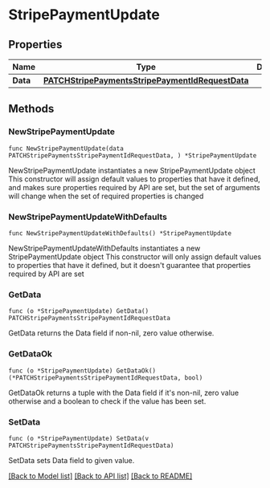 # StripePaymentUpdate

## Properties

Name | Type | Description | Notes
------------ | ------------- | ------------- | -------------
**Data** | [**PATCHStripePaymentsStripePaymentIdRequestData**](PATCHStripePaymentsStripePaymentIdRequestData.md) |  | 

## Methods

### NewStripePaymentUpdate

`func NewStripePaymentUpdate(data PATCHStripePaymentsStripePaymentIdRequestData, ) *StripePaymentUpdate`

NewStripePaymentUpdate instantiates a new StripePaymentUpdate object
This constructor will assign default values to properties that have it defined,
and makes sure properties required by API are set, but the set of arguments
will change when the set of required properties is changed

### NewStripePaymentUpdateWithDefaults

`func NewStripePaymentUpdateWithDefaults() *StripePaymentUpdate`

NewStripePaymentUpdateWithDefaults instantiates a new StripePaymentUpdate object
This constructor will only assign default values to properties that have it defined,
but it doesn't guarantee that properties required by API are set

### GetData

`func (o *StripePaymentUpdate) GetData() PATCHStripePaymentsStripePaymentIdRequestData`

GetData returns the Data field if non-nil, zero value otherwise.

### GetDataOk

`func (o *StripePaymentUpdate) GetDataOk() (*PATCHStripePaymentsStripePaymentIdRequestData, bool)`

GetDataOk returns a tuple with the Data field if it's non-nil, zero value otherwise
and a boolean to check if the value has been set.

### SetData

`func (o *StripePaymentUpdate) SetData(v PATCHStripePaymentsStripePaymentIdRequestData)`

SetData sets Data field to given value.



[[Back to Model list]](../README.md#documentation-for-models) [[Back to API list]](../README.md#documentation-for-api-endpoints) [[Back to README]](../README.md)


